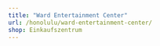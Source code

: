 ```yaml
---
title: "Ward Entertainment Center"
url: /honolulu/ward-entertainment-center/
shop: Einkaufszentrum
---
```

